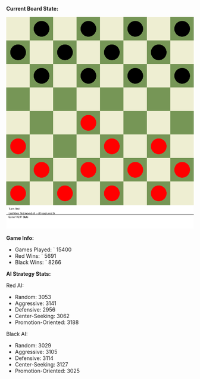 
**Current Board State:**  
<!-- START_GIF -->
![Checkers Game](./checkers_game.gif)
<!-- END_GIF -->

**Game Info:**  
- Games Played: `<!-- GAMES_PLAYED --> 15400
- Red Wins: `<!-- RED_WINS --> 5691
- Black Wins: `<!-- BLACK_WINS --> 8266

<!-- AI_STATS -->
**AI Strategy Stats:**

Red AI:
- Random: 3053
- Aggressive: 3141
- Defensive: 2956
- Center-Seeking: 3062
- Promotion-Oriented: 3188

Black AI:
- Random: 3029
- Aggressive: 3105
- Defensive: 3114
- Center-Seeking: 3127
- Promotion-Oriented: 3025
